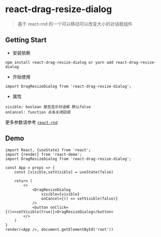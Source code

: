 # react-drag-resize-dialog
> 基于 react-rnd 的一个可以移动可以改变大小的对话框组件

## Getting Start
- 安装依赖
```
npm install react-drag-resize-dialog or yarn add react-drag-resize-dialog
```
- 开始使用
```
import DragResizeDialog from 'react-drag-resize-dialog';
```
- 属性
```
visible: boolean 是否显示对话框 默认false
onCancel: function 点击关闭回调
```
更多参数请参考 [`react-rnd`](https://github.com/bokuweb/react-rnd)

## Demo
```
import React, {useState} from 'react';
import {render} from 'react-demo';
import DragResizeDialog from 'react-drag-resize-dialog';

const App = props => {
    const [visible,setVisible] = useState(false)

    return (
        <>
            <DragResizeDialog
                visible={visible}
                onCancel={() => setVisible(false)}
            />
            <button onClick={()=>setVisible(true)}>DragResizeDialog</button>
        </>
    )
}
render(<App />, document.getElementById('root'))
```